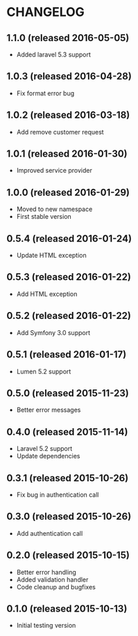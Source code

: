 # CHANGELOG

## 1.1.0 (released 2016-05-05)

- Added laravel 5.3 support

## 1.0.3 (released 2016-04-28)

- Fix format error bug

## 1.0.2 (released 2016-03-18)

- Add remove customer request

## 1.0.1 (released 2016-01-30)

- Improved service provider

## 1.0.0 (released 2016-01-29)

- Moved to new namespace
- First stable version

## 0.5.4 (released 2016-01-24)

- Update HTML exception

## 0.5.3 (released 2016-01-22)

- Add HTML exception

## 0.5.2 (released 2016-01-22)

- Add Symfony 3.0 support

## 0.5.1 (released 2016-01-17)

- Lumen 5.2 support

## 0.5.0 (released 2015-11-23)

- Better error messages

## 0.4.0 (released 2015-11-14)

- Laravel 5.2 support
- Update dependencies

## 0.3.1 (released 2015-10-26)

- Fix bug in authentication call

## 0.3.0 (released 2015-10-26)

- Add authentication call

## 0.2.0 (released 2015-10-15)

- Better error handling
- Added validation handler
- Code cleanup and bugfixes

## 0.1.0 (released 2015-10-13)

- Initial testing version
